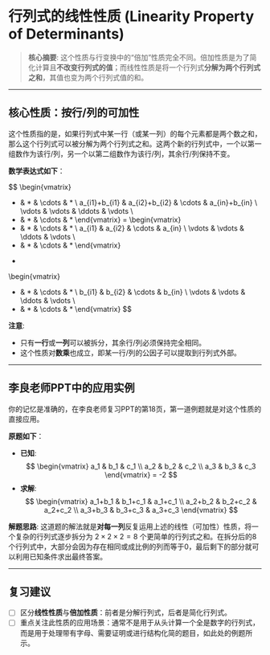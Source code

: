 # 行列式的线性性质 (Linearity Property of Determinants)

> **核心摘要**: 这个性质与行变换中的“倍加”性质完全不同。倍加性质是为了简化计算且**不改变行列式的值**；而线性性质是将一个行列式**分解为两个行列式之和**，其值也变为两个行列式值的和。

---

## 核心性质：按行/列的可加性

这个性质指的是，如果行列式中某一行（或某一列）的每个元素都是两个数之和，那么这个行列式可以被分解为两个行列式之和。这两个新的行列式中，一个以第一组数作为该行/列，另一个以第二组数作为该行/列，其余行/列保持不变。

**数学表达式如下**：

$$
\begin{vmatrix} 
* & * & \cdots & * \\
a_{i1}+b_{i1} & a_{i2}+b_{i2} & \cdots & a_{in}+b_{in} \\
\vdots & \vdots & \ddots & \vdots \\
* & * & \cdots & *
\end{vmatrix} 
= 
\begin{vmatrix} 
* & * & \cdots & * \\
a_{i1} & a_{i2} & \cdots & a_{in} \\
\vdots & \vdots & \ddots & \vdots \\
* & * & \cdots & *
\end{vmatrix} 
+ 
\begin{vmatrix} 
* & * & \cdots & * \\
b_{i1} & b_{i2} & \cdots & b_{in} \\
\vdots & \vdots & \ddots & \vdots \\
* & * & \cdots & *
\end{vmatrix}
$$

**注意**:
- 只有**一行**或**一列**可以被拆分，其余行/列必须保持完全相同。
- 这个性质对**数乘**也成立，即某一行/列的公因子可以提取到行列式外部。

---

## 李良老师PPT中的应用实例

你的记忆是准确的，在李良老师复习PPT的第18页，第一道例题就是对这个性质的直接应用。

**原题如下**：
- **已知**: 
$$
\begin{vmatrix} 
a_1 & b_1 & c_1 \\ 
a_2 & b_2 & c_2 \\ 
a_3 & b_3 & c_3 
\end{vmatrix}
= -2
$$
- **求解**:
$$
\begin{vmatrix} 
a_1+b_1 & b_1+c_1 & a_1+c_1 \\ 
a_2+b_2 & b_2+c_2 & a_2+c_2 \\ 
a_3+b_3 & b_3+c_3 & a_3+c_3 
\end{vmatrix}
$$

**解题思路**:
这道题的解法就是**对每一列**反复运用上述的线性（可加性）性质，将一个复杂的行列式逐步拆分为 $2 \times 2 \times 2 = 8$ 个更简单的行列式之和。在拆分后的8个行列式中，大部分会因为存在相同或成比例的列而等于0，最后剩下的部分就可以利用已知条件求出最终答案。

---

## 复习建议

- [ ] 区分**线性性质**与**倍加性质**：前者是分解行列式，后者是简化行列式。
- [ ] 重点关注此性质的应用场景：通常不是用于从头计算一个全是数字的行列式，而是用于处理带有字母、需要证明或进行结构化简的题目，如此处的例题所示。